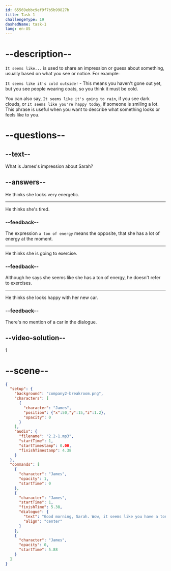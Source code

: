 ```yaml
---
id: 65569ebbc9ef9f7b5b99827b
title: Task 1
challengeType: 19
dashedName: task-1
lang: en-US
---
```


<!-- (Audio) James: Good morning, Sarah. Wow, it seems like you have a ton of energy this morning. -->

# --description--

`It seems like...` is used to share an impression or guess about something, usually based on what you see or notice. For example:

`It seems like it's cold outside!` - This means you haven't gone out yet, but you see people wearing coats, so you think it must be cold.

You can also say, `It seems like it's going to rain`, if you see dark clouds, or `It seems like you're happy today`, if someone is smiling a lot. This phrase is useful when you want to describe what something looks or feels like to you.

# --questions--

## --text--

What is James's impression about Sarah?

## --answers--

He thinks she looks very energetic.

---

He thinks she's tired.

### --feedback--

The expression `a ton of energy` means the opposite, that she has a lot of energy at the moment.

---

He thinks she is going to exercise.

### --feedback--

Although he says she seems like she has a ton of energy, he doesn't refer to exercises.

---

He thinks she looks happy with her new car.

### --feedback--

There's no mention of a car in the dialogue.

## --video-solution--

1

# --scene--

```json
{
  "setup": {
    "background": "company2-breakroom.png",
    "characters": [
      {
        "character": "James",
        "position": {"x":50,"y":15,"z":1.2},
        "opacity": 0
      }
    ],
    "audio": {
      "filename": "2.2-1.mp3",
      "startTime": 1,
      "startTimestamp": 0.00,
      "finishTimestamp": 4.38
    }
  },
  "commands": [
    {
      "character": "James",
      "opacity": 1,
      "startTime": 0
    },
    {
      "character": "James",
      "startTime": 1,
      "finishTime": 5.38,
      "dialogue": {
        "text": "Good morning, Sarah. Wow, it seems like you have a ton of energy this morning.",
        "align": "center"
      }
    },
    {
      "character": "James",
      "opacity": 0,
      "startTime": 5.88
    }
  ]
}
```
